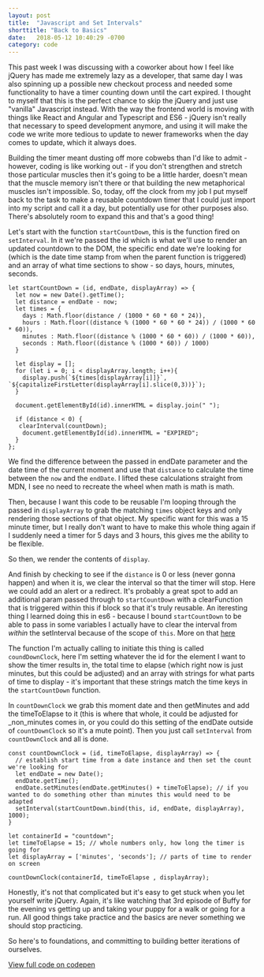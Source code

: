 ```yaml
---
layout: post
title:  "Javascript and Set Intervals"
shorttitle: "Back to Basics"
date:   2018-05-12 10:40:29 -0700
category: code
---
```


This past week I was discussing with a coworker about how I feel like jQuery has made me extremely lazy as a developer, that same day I was also spinning up a possible new checkout process and needed some functionality to have a timer counting down until the cart expired. I thought to myself that this is the perfect chance to skip the jQuery and just use "vanilla" Javascript instead. With the way the frontend world is moving with things like React and Angular and Typescript and ES6 - jQuery isn't really that necessary to speed development anymore, and using it will make the code we write more tedious to update to newer frameworks when the day comes to update, which it always does. 

Building the timer meant dusting off more cobwebs than I'd like to admit - however, coding is like working out - if you don't strengthen and stretch those particular muscles then it's going to be a little harder, doesn't mean that the muscle memory isn't there or that building the new metaphorical muscles isn't impossible. So, today, off the clock from my job I put myself back to the task to make a reusable countdown timer that I could just import into my script and call it a day, but potentially use for other purposes also. There's absolutely room to expand this and that's a good thing!


Let's start with the function `startCountDown`, this is the function fired on `setInterval`. In it we're passed the id which is what we'll use to render an updated countdown to the DOM, the specific end date we're looking for (which is the date time stamp from when the parent function is triggered) and an array of what time sections to show - so days, hours, minutes, seconds.

```
let startCountDown = (id, endDate, displayArray) => {
  let now = new Date().getTime();
  let distance = endDate - now;
  let times = {
    days : Math.floor(distance / (1000 * 60 * 60 * 24)),
    hours : Math.floor((distance % (1000 * 60 * 60 * 24)) / (1000 * 60 * 60)),
    minutes : Math.floor((distance % (1000 * 60 * 60)) / (1000 * 60)),
    seconds : Math.floor((distance % (1000 * 60)) / 1000)
  }

  let display = [];
  for (let i = 0; i < displayArray.length; i++){
    display.push(`${times[displayArray[i]]}`, `${capitalizeFirstLetter(displayArray[i].slice(0,3))}`);
  }

  document.getElementById(id).innerHTML = display.join(" ");

  if (distance < 0) {
   clearInterval(countDown);
    document.getElementById(id).innerHTML = "EXPIRED";
  }
};
```

We find the difference between the passed in endDate parameter and the date time of the current moment and use that `distance` to calculate the time between the `now` and the `endDate`. I lifted these calculations straight from MDN, I see no need to recreate the wheel when math is math is math.

Then, because I want this code to be reusable I'm looping through the passed in `displayArray` to grab the matching `times` object keys and only rendering those sections of that object. My specific want for this was a 15 minute timer, but I really don't want to have to make this whole thing again if I suddenly need a timer for 5 days and 3 hours, this gives me the ability to be flexible.

So then, we render the contents of `display`.

And finish by checking to see if the `distance` is 0 or less (never gonna happen) and when it is, we clear the interval so that the timer will stop. Here we could add an alert or a redirect. It's probably a great spot to add an additional param passed through to `startCountDown` with a clearFunction that is triggered within this if block so that it's truly reusable.
An iteresting thing I learned doing this in es6 - because I bound `startCountDown` to be able to pass in some variables I actually have to clear the interval from _within_ the setInterval because of the scope of `this`.  More on that [here](https://stackoverflow.com/questions/457826/pass-parameters-in-setinterval-function)

The function I'm actually calling to initiate this thing is called `coundDownClock`, here I'm setting whatever the id for the element I want to show the timer results in, the total time to elapse (which right now is just minutes, but this could be adjusted) and an array with strings for what parts of time to display - it's important that these strings match the time keys in the `startCountDown` function.

In `countDownClock` we grab this moment date and then getMinutes and add the timeToElapse to it (this is where that whole, it could be adjusted for _non_minutes comes in, or you could do this setting of the endDate outside of `countDownClock` so it's a mute point).  Then you just call `setInterval` from `countDownClock` and all is done.

```
const countDownClock = (id, timeToElapse, displayArray) => {
  // establish start time from a date instance and then set the count we're looking for
  let endDate = new Date();
  endDate.getTime();
  endDate.setMinutes(endDate.getMinutes() + timeToElapse); // if you wanted to do something other than minutes this would need to be adapted
  setInterval(startCountDown.bind(this, id, endDate, displayArray), 1000);
}

let containerId = "countdown";
let timeToElapse = 15; // whole numbers only, how long the timer is going for
let displayArray = ['minutes', 'seconds']; // parts of time to render on screen

countDownClock(containerId, timeToElapse , displayArray);
```

Honestly, it's not that complicated but it's easy to get stuck when you let yourself write jQuery. Again, it's like watching that 3rd episode of Buffy for the evening vs getting up and taking your puppy for a walk or going for a run. All good things take practice and the basics are never something we should stop practicing.

So here's to foundations, and committing to building better iterations of ourselves.

[View full code on codepen]( https://codepen.io/brittanyIRL/pen/MGXwoy)
